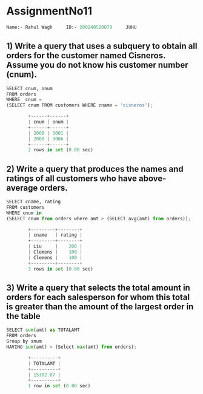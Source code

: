 # AssignmentNo11


```python
Name:- Rahul Wagh     ID:- 200240520078     JUHU
```

## 1) Write a query that uses a subquery to obtain all orders for the customer named Cisneros. Assume you do not know his customer number (cnum). 


```python
SELECT cnum, onum 
FROM orders
WHERE  cnum =
(SELECT cnum FROM customers WHERE cname = 'cisneros');

        +------+------+
        | cnum | onum |
        +------+------+
        | 2008 | 3001 |
        | 2008 | 3006 |
        +------+------+
        2 rows in set (0.00 sec)
```

## 2) Write a query that produces the names and ratings of all customers who have above-average orders. 


```python
SELECT cname, rating 
FROM customers
WHERE cnum in 
(SELECT cnum from orders where amt > (SELECT avg(amt) from orders));

        +---------+--------+
        | cname   | rating |
        +---------+--------+
        | Liu     |    200 |
        | Clemens |    100 |
        | Clemens |    100 |
        +---------+--------+
        3 rows in set (0.00 sec)

```

## 3) Write a query that selects the total amount in orders for each salesperson for whom this total is greater than the amount of the largest order in the table


```python
SELECT sum(amt) as TOTALAMT
FROM orders
Group by snum
HAVING sum(amt) > (Select max(amt) from orders);

        +----------+
        | TOTALAMT |
        +----------+
        | 15382.07 |
        +----------+
        1 row in set (0.00 sec)
```
